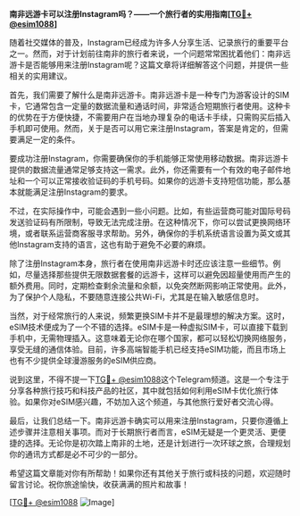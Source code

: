 **南非远游卡可以注册Instagram吗？——一个旅行者的实用指南[[TG💪+ @esim1088](https://t.me/s/esim1088)]**

随着社交媒体的普及，Instagram已经成为许多人分享生活、记录旅行的重要平台之一。然而，对于计划前往南非的旅行者来说，一个问题常常困扰着他们：南非远游卡是否能够用来注册Instagram呢？这篇文章将详细解答这个问题，并提供一些相关的实用建议。

首先，我们需要了解什么是南非远游卡。南非远游卡是一种专门为游客设计的SIM卡，它通常包含一定量的数据流量和通话时间，非常适合短期旅行者使用。这种卡的优势在于方便快捷，不需要用户在当地办理复杂的电话卡手续，只需购买后插入手机即可使用。然而，关于是否可以用它来注册Instagram，答案是肯定的，但需要满足一定的条件。

要成功注册Instagram，你需要确保你的手机能够正常使用移动数据。南非远游卡提供的数据流量通常足够支持这一需求。此外，你还需要有一个有效的电子邮件地址和一个可以正常接收验证码的手机号码。如果你的远游卡支持短信功能，那么基本就能满足注册Instagram的要求。

不过，在实际操作中，可能会遇到一些小问题。比如，有些运营商可能对国际号码发送验证码有所限制，导致无法完成注册。在这种情况下，你可以尝试更换网络环境，或者联系运营商客服寻求帮助。另外，确保你的手机系统语言设置为英文或其他Instagram支持的语言，这也有助于避免不必要的麻烦。

除了注册Instagram本身，旅行者在使用南非远游卡时还应该注意一些细节。例如，尽量选择那些提供无限数据套餐的远游卡，这样可以避免因超量使用而产生的额外费用。同时，定期检查剩余流量和余额，以免突然断网影响正常使用。此外，为了保护个人隐私，不要随意连接公共Wi-Fi，尤其是在输入敏感信息时。

当然，对于经常旅行的人来说，频繁更换SIM卡并不是最理想的解决方案。这时，eSIM技术便成为了一个不错的选择。eSIM卡是一种虚拟SIM卡，可以直接下载到手机中，无需物理插入。这意味着无论你在哪个国家，都可以轻松切换网络服务，享受无缝的通信体验。目前，许多高端智能手机已经支持eSIM功能，而且市场上也有不少提供全球漫游服务的eSIM供应商。

说到这里，不得不提一下[TG💪+ @esim1088](https://t.me/s/esim1088)这个Telegram频道。这是一个专注于分享各种旅行技巧和科技产品的社区，其中就包括如何利用eSIM卡优化旅行体验。如果你对eSIM感兴趣，不妨加入这个频道，与其他旅行爱好者交流心得。

最后，让我们总结一下。南非远游卡确实可以用来注册Instagram，只要你遵循上述步骤并注意相关事项。而对于长期旅行者而言，eSIM无疑是一个更灵活、更便捷的选择。无论你是初次踏上南非的土地，还是计划进行一次环球之旅，合理规划你的通讯方式都是必不可少的一部分。

希望这篇文章能对你有所帮助！如果你还有其他关于旅行或科技的问题，欢迎随时留言讨论。祝你旅途愉快，收获满满的照片和故事！

[[TG💪+ @esim1088](https://t.me/s/esim1088) ![Image](https://i.postimg.cc/4NQfJmqS/Snipaste-2025-05-13-00-14-12.png)]